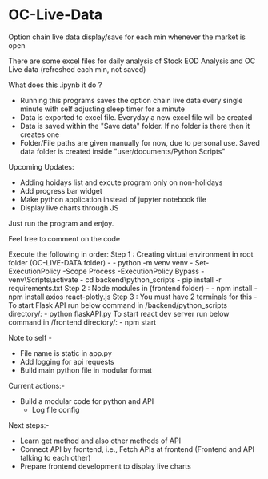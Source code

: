 # OC-Live-Data
Option chain live data display/save for each min whenever the market is open

There are some excel files for daily analysis of Stock EOD Analysis and OC Live data (refreshed each min, not saved)

What does this .ipynb it do ?
- Running this programs saves the option chain live data every single minute with self adjusting sleep timer for a minute
- Data is exported to excel file. Everyday a new excel file will be created
- Data is saved within the "Save data" folder. If no folder is there then it creates one
- Folder/File paths are given manually for now, due to personal use. Saved data folder is created inside "user/documents/Python Scripts"


Upcoming Updates:
- Adding hoidays list and excute program only on non-holidays
- Add progress bar widget
- Make python application instead of jupyter notebook file
- Display live charts through JS


Just run the program and enjoy.

Feel free to comment on the code



Execute the following in order:
    Step 1 : Creating virtual environment in root folder (OC-LIVE-DATA folder) -
        - python -m venv venv
        - Set-ExecutionPolicy -Scope Process -ExecutionPolicy Bypass
        - venv\Scripts\activate
        - cd backend\python_scripts
        - pip install -r requirements.txt
    Step 2 : Node modules in (frontend folder) -
        - npm install
        - npm install axios react-plotly.js
    Step 3 : You must have 2 terminals for this -
        To start Flask API run below command in /backend/python_scripts directory/:
            - python flaskAPI.py 
        To start react dev server run below command in /frontend directory/:
            - npm start
    

Note to self -
- File name is static in app.py
- Add logging for api requests
- Build main python file in modular format

Current actions:-
- Build a modular code for python and API
    - Log file config

Next steps:-
- Learn get method and also other methods of API
- Connect API by frontend, i.e., Fetch APIs at frontend (Frontend and API talking to each other)
- Prepare frontend development to display live charts
    

    
